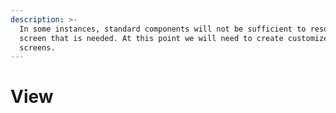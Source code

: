 ```yaml
---
description: >-
  In some instances, standard components will not be sufficient to resolve the
  screen that is needed. At this point we will need to create customized
  screens.
---
```


# View

